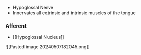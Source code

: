 -  Hypoglossal Nerve
- Innervates all extrinsic and intrinsic muscles of the tongue
### Afferent
- [[Hypoglossal Nucleus]]

![[Pasted image 20240507182045.png]]